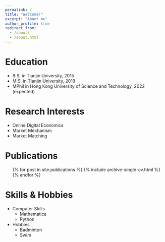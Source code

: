 ```yaml
---
permalink: /
title: "Welcome!"
excerpt: "About me"
author_profile: true
redirect_from: 
  - /about/
  - /about.html
---
```


Education
======
* B.S. in Tianjin University, 2015
* M.S. in Tianjin University, 2019
* MPhil in Hong Kong University of Science and Technology, 2022 (expected)

Research Interests
======
* Online Digital Economics
* Market Mechanism
* Market Matching

Publications
======
  <ul>{% for post in site.publications %}
    {% include archive-single-cv.html %}
  {% endfor %}</ul>
  
Skills & Hobbies
======
* Computer Skills
  * Mathematica
  * Python
* Hobbies
  * Badminton
  * Swim
  

  
